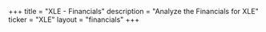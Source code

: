 +++
title = "XLE - Financials"
description = "Analyze the Financials for XLE"
ticker = "XLE"
layout = "financials"
+++

